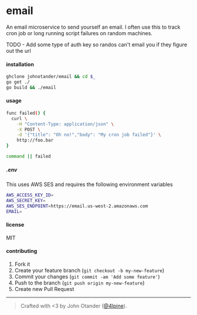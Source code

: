 # email

An email microservice to send yourself an email.
I often use this to track cron job or long running script failures on random machines.

TODO - Add some type of auth key so randos can't email you if they figure out the url

#### installation

```sh
ghclone johnotander/email && cd $_
go get ./
go build && ./email
```

#### usage

```sh
func failed() {
  curl \
    -H "Content-Type: application/json" \
    -X POST \
    -d '{"title": "Oh no!","body": "My cron job failed"}' \
    http://foo.bar
}

command || failed
```

##### .env

This uses AWS SES and requires the following environment variables

```sh
AWS_ACCESS_KEY_ID=
AWS_SECRET_KEY=
AWS_SES_ENDPOINT=https://email.us-west-2.amazonaws.com
EMAIL=
```

#### license

MIT

#### contributing

1. Fork it
2. Create your feature branch (`git checkout -b my-new-feature`)
3. Commit your changes (`git commit -am 'Add some feature'`)
4. Push to the branch (`git push origin my-new-feature`)
5. Create new Pull Request

***

> Crafted with <3 by John Otander ([@4lpine](https://twitter.com/4lpine)).
